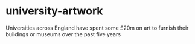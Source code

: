 # university-artwork
Universities across England have spent some £20m on art to furnish their buildings or museums over the past five years

